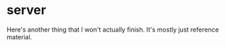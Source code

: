 server
======

Here's another thing that I won't actually finish. It's mostly just reference material.